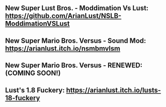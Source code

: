 ## New Super Lust Bros. - Moddimation Vs Lust: https://github.com/ArianLust/NSLB-ModdimationVSLust
## New Super Mario Bros. Versus - Sound Mod: https://arianlust.itch.io/nsmbmvlsm
## New Super Mario Bros. Versus - RENEWED:(COMING SOON!)
## Lust's 1.8 Fuckery: https://arianlust.itch.io/lusts-18-fuckery
